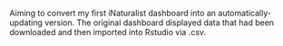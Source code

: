 Aiming to convert my first iNaturalist dashboard into an automatically-updating version. The original dashboard displayed data that had been downloaded and then imported into Rstudio via .csv.
